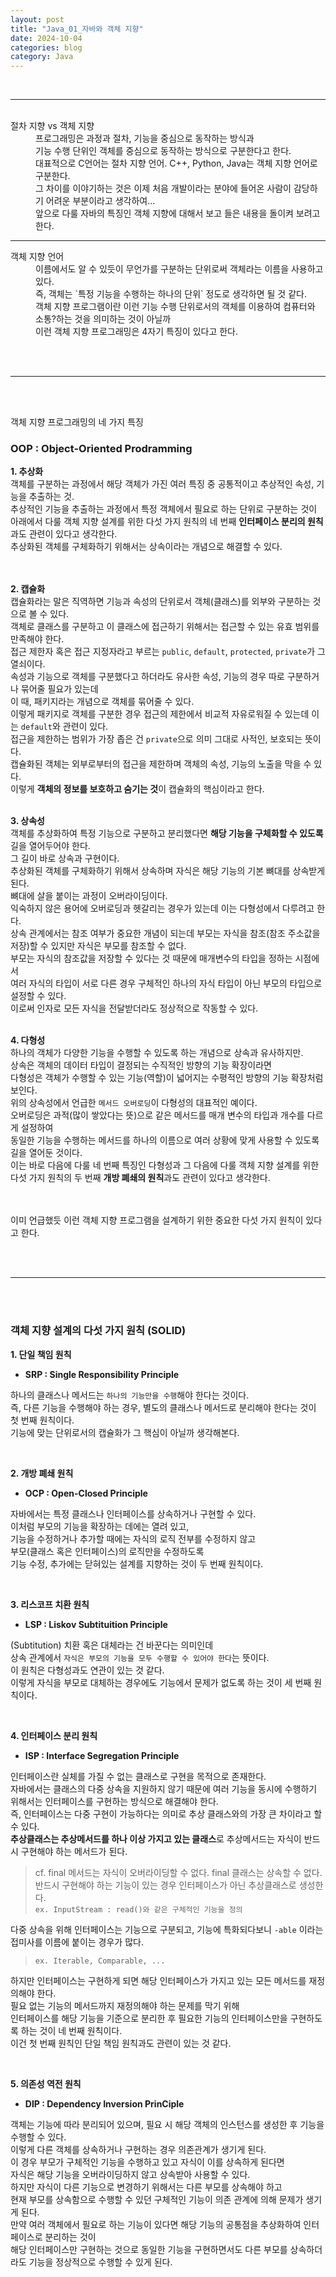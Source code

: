 ```yaml
---
layout: post
title: "Java_01_자바와 객체 지향"
date: 2024-10-04
categories: blog
category: Java
---
```


<br>

---

<br>

<dt>절차 지향 vs 객체 지향<dd>
프로그래밍은 과정과 절차, 기능을 중심으로 동작하는 방식과 <br>
기능 수행 단위인 객체를 중심으로 동작하는 방식으로 구분한다고 한다.<br>
대표적으로 C언어는 절차 지향 언어. C++, Python, Java는 객체 지향 언어로 구분한다. <br>
그 차이를 이야기하는 것은 이제 처음 개발이라는 분야에 들어온 사람이 감당하기 어려운 부분이라고 생각하여... <br>
앞으로 다룰 자바의 특징인 객체 지향에 대해서 보고 들은 내용을 돌이켜 보려고 한다.
</dd></dt>

---

<dt>객체 지향 언어<dd>
이름에서도 알 수 있듯이 무언가를 구분하는 단위로써 객체라는 이름을 사용하고 있다. <br>
즉, 객체는 `특정 기능을 수행하는 하나의 단위` 정도로 생각하면 될 것 같다. <br>
객체 지향 프로그램이란 이런 기능 수행 단위로서의 객체를 이용하여 컴퓨터와 소통?하는 것을 의미하는 것이 아닐까 <br>
이런 객체 지향 프로그래밍은 4자기 특징이 있다고 한다.
</dd></dt>

<br><br>

---

<br><br>

객체 지향 프로그래밍의 네 가지 특징
### OOP : Object-Oriented Prodramming 
**1. 추상화**
<br>
객체를 구분하는 과정에서 해당 객체가 가진 여러 특징 중 공통적이고 추상적인 속성, 기능을 추출하는 것.<br>
추상적인 기능을 추출하는 과정에서 특정 객체에서 필요로 하는 단위로 구분하는 것이<br> 
아래에서 다룰 객체 지향 설계를 위한 다섯 가지 원칙의 
네 번째 <strong>인터페이스 분리의 원칙</strong>과도 관련이 있다고 생각한다. <br>
추상화된 객체를 구체화하기 위해서는 상속이라는 개념으로 해결할 수 있다.<br>
<br><br>

**2. 캡슐화**
<br>
캡슐화라는 말은 직역하면 기능과 속성의 단위로서 객체(클래스)를 외부와 구분하는 것으로 볼 수 있다. <br>
객체로 클래스를 구분하고 이 클래스에 접근하기 위해서는 접근할 수 있는 유효 범위를 만족해야 한다.<br>
접근 제한자 혹은 접근 지정자라고 부르는 `public`, `default`, `protected`, `private`가 그 열쇠이다.<br>
속성과 기능으로 객체를 구분했다고 하더라도 유사한 속성, 기능의 경우 따로 구분하거나 묶어줄 필요가 있는데 <br>
이 때, 패키지라는 개념으로 객체를 묶어줄 수 있다. <br>
이렇게 패키지로 객체를 구분한 경우 접근의 제한에서 비교적 자유로워질 수 있는데 이는 `default`와 관련이 있다. <br>
접근을 제한하는 범위가 가장 좁은 건 `private`으로 의미 그대로 사적인, 보호되는 뜻이다. <br>
캡슐화된 객체는 외부로부터의 접근을 제한하며 객체의 속성, 기능의 노출을 막을 수 있다. <br>
이렇게 <strong>객체의 정보를 보호하고 숨기는 것</strong>이 캡슐화의 핵심이라고 한다.
<br><br>

**3. 상속성**
<br>
객체를 추상화하여 특정 기능으로 구분하고 분리했다면 <strong>해당 기능을 구체화할 수 있도록</strong> 길을 열어두어야 한다. <br>
그 길이 바로 상속과 구현이다. <br>
추상화된 객체를 구체화하기 위해서 상속하며 자식은 해당 기능의 기본 뼈대를 상속받게 된다. <br>
뼈대에 살을 붙이는 과정이 오버라이딩이다. <br> 
익숙하지 않은 용어에 오버로딩과 헷갈리는 경우가 있는데 이는 다형성에서 다루려고 한다.<br>
상속 관계에서는 참조 여부가 중요한 개념이 되는데 부모는 자식을 참조(참조 주소값을 저장)할 수 있지만 자식은 부모를 참조할 수 없다.<br> 
부모는 자식의 참조값을 저장할 수 있다는 것 때문에 매개변수의 타입을 정하는 시점에서 <br>
여러 자식의 타입이 서로 다른 경우 구체적인 하나의 자식 타입이 아닌 부모의 타입으로 설정할 수 있다.<br>
이로써 인자로 모든 자식을 전달받더라도 정상적으로 작동할 수 있다.
<br><br>

**4. 다형성**
<br>
하나의 객체가 다양한 기능을 수행할 수 있도록 하는 개념으로 상속과 유사하지만.<br>
상속은 객체의 데이터 타입이 결정되는 수직적인 방향의 기능 확장이라면<br>
다형성은 객체가 수행할 수 있는 기능(역할)이 넓어지는 수평적인 방향의 기능 확장처럼 보인다.<br>
위의 상속성에서 언급한 `메서드 오버로딩`이 다형성의 대표적인 예이다.<br>
오버로딩은 과적(많이 쌓았다는 뜻)으로 같은 메서드를 매개 변수의 타입과 개수를 다르게 설정하여 <br>
동일한 기능을 수행하는 메서드를 하나의 이름으로 여러 상황에 맞게 사용할 수 있도록 길을 열어둔 것이다. <br>
이는 바로 다음에 다룰 네 번째 특징인 다형성과 그 다음에 다룰 객체 지향 설계를 위한 다섯 가지 원칙의 
두 번째 <strong>개방 폐쇄의 원칙</strong>과도 관련이 있다고 생각한다. <br>
<br><br>

이미 언급했듯 이런 객체 지향 프로그램을 설계하기 위한 중요한 다섯 가지 원칙이 있다고 한다. 

<br><br>

---

<br><br>

### 객체 지향 설계의 다섯 가지 원칙 (SOLID)

**1. 단일 책임 원칙**<br>
- **SRP : Single Responsibility Principle**
 
하나의 클래스나 메서드는 `하나의 기능만을 수행`해야 한다는 것이다. <br>
즉, 다른 기능을 수행해야 하는 경우, 별도의 클래스나 메서드로 분리해야 한다는 것이 첫 번째 원칙이다. <br>
기능에 맞는 단위로서의 캡슐화가 그 핵심이 아닐까 생각해본다.


<br>

**2. 개방 폐쇄 원칙**
- **OCP : Open-Closed Principle**
 
자바에서는 특정 클래스나 인터페이스를 상속하거나 구현할 수 있다. <br>
이처럼 부모의 기능을 확장하는 데에는 열려 있고, <br>
기능을 수정하거나 추가할 때에는 자식의 로직 전부를 수정하지 않고 <br>
부모(클래스 혹은 인터페이스)의 로직만을 수정하도록 <br>
기능 수정, 추가에는 닫혀있는 설계를 지향하는 것이 두 번째 원칙이다.


<br>

**3. 리스코프 치환 원칙**
- **LSP : Liskov Subtituition Principle**

(Subtitution) 치환 혹은 대체라는 건 바꾼다는 의미인데 <br>
상속 관계에서 `자식은 부모의 기능을 모두 수행할 수 있어야 한다`는 뜻이다. <br>
이 원칙은 다형성과도 연관이 있는 것 같다. <br>
이렇게 자식을 부모로 대체하는 경우에도 기능에서 문제가 없도록 하는 것이 세 번째 원칙이다.


<br>

**4. 인터페이스 분리 원칙**
- **ISP : Interface Segregation Principle**

인터페이스란 실체를 가질 수 없는 클래스로 구현을 목적으로 존재한다. <br>
자바에서는 클래스의 다중 상속을 지원하지 않기 때문에 여러 기능을 동시에 수행하기 위해서는 인터페이스를 구현하는 방식으로 해결해야 한다. <br>
즉, 인터페이스는 다중 구현이 가능하다는 의미로 추상 클래스와의 가장 큰 차이라고 할 수 있다. <br>
<strong>추상클래스는 추상메서드를 하나 이상 가지고 있는 클래스</strong>로 추상메서드는 자식이 반드시 구현해야 하는 메서드가 된다. <br>
> cf. final 메서드는 자식이 오버라이딩할 수 없다. final 클래스는 상속할 수 없다.<br> 
반드시 구현해야 하는 기능이 있는 경우 인터페이스가 아닌 추상클래스로 생성한다.  <br>
`ex. InputStream : read()와 같은 구체적인 기능을 정의`

다중 상속을 위해 인터페이스는 기능으로 구분되고, 기능에 특화되다보니 `-able` 이라는 접미사를 이름에 붙이는 경우가 많다. 
> `ex. Iterable, Comparable, ...`

하지만 인터페이스는 구현하게 되면 해당 인터페이스가 가지고 있는 모든 메서드를 재정의해야 한다. <br> 
필요 없는 기능의 메서드까지 재정의해야 하는 문제를 막기 위해 <br>
인터페이스를 해당 기능을 기준으로 분리한 후 필요한 기능의 인터페이스만을 구현하도록 하는 것이 네 번째 원칙이다. <br>
이건 첫 번째 원칙인 단일 책임 원칙과도 관련이 있는 것 같다.


<br>

**5. 의존성 역전 원칙**
- **DIP : Dependency Inversion PrinCiple**

객체는 기능에 따라 분리되어 있으며, 필요 시 해당 객체의 인스턴스를 생성한 후 기능을 수행할 수 있다.<br>
이렇게 다른 객체를 상속하거나 구현하는 경우 의존관계가 생기게 된다. <br>
이 경우 부모가 구체적인 기능을 수행하고 있고 자식이 이를 상속하게 된다면 <br>
자식은 해당 기능을 오버라이딩하지 않고 상속받아 사용할 수 있다.<br>
하지만 자식이 다른 기능으로 변경하기 위해서는 다른 부모를 상속해야 하고<br>
현재 부모를 상속함으로 수행할 수 있던 구체적인 기능이 의존 관계에 의해 문제가 생기게 된다.<br>
만약 여러 객체에서 필요로 하는 기능이 있다면 해당 기능의 공통점을 추상화하여 인터페이스로 분리하는 것이  <br>
해당 인터페이스만 구현하는 것으로 동일한 기능을 구현하면서도 다른 부모를 상속하더라도 기능을 정상적으로 수행할 수 있게 된다.
